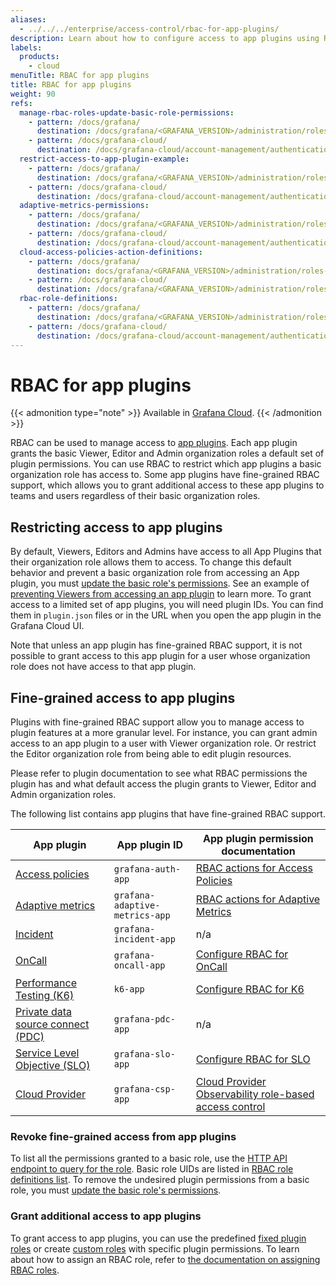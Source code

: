 ```yaml
---
aliases:
  - ../../../enterprise/access-control/rbac-for-app-plugins/
description: Learn about how to configure access to app plugins using RBAC
labels:
  products:
    - cloud
menuTitle: RBAC for app plugins
title: RBAC for app plugins
weight: 90
refs:
  manage-rbac-roles-update-basic-role-permissions:
    - pattern: /docs/grafana/
      destination: /docs/grafana/<GRAFANA_VERSION>/administration/roles-and-permissions/access-control/manage-rbac-roles/#update-basic-role-permissions
    - pattern: /docs/grafana-cloud/
      destination: /docs/grafana-cloud/account-management/authentication-and-permissions/access-control/manage-rbac-roles/#update-basic-role-permissions
  restrict-access-to-app-plugin-example:
    - pattern: /docs/grafana/
      destination: /docs/grafana/<GRAFANA_VERSION>/administration/roles-and-permissions/access-control/plan-rbac-rollout-strategy/#prevent-viewers-from-accessing-an-app-plugin
    - pattern: /docs/grafana-cloud/
      destination: /docs/grafana-cloud/account-management/authentication-and-permissions/access-control/plan-rbac-rollout-strategy/#prevent-viewers-from-accessing-an-app-plugin
  adaptive-metrics-permissions:
    - pattern: /docs/grafana/
      destination: /docs/grafana/<GRAFANA_VERSION>/administration/roles-and-permissions/access-control/custom-role-actions-scopes/#grafana-adaptive-metrics-action-definitions
    - pattern: /docs/grafana-cloud/
      destination: /docs/grafana-cloud/account-management/authentication-and-permissions/access-control/custom-role-actions-scopes/#grafana-adaptive-metrics-action-definitions
  cloud-access-policies-action-definitions:
    - pattern: /docs/grafana/
      destination: docs/grafana/<GRAFANA_VERSION>/administration/roles-and-permissions/access-control/custom-role-actions-scopes/#cloud-access-policies-action-definitions
    - pattern: /docs/grafana-cloud/
      destination: /docs/grafana/<GRAFANA_VERSION>/administration/roles-and-permissions/access-control/custom-role-actions-scopes/#cloud-access-policies-action-definitions
  rbac-role-definitions:
    - pattern: /docs/grafana/
      destination: /docs/grafana/<GRAFANA_VERSION>/administration/roles-and-permissions/access-control/rbac-fixed-basic-role-definitions/
    - pattern: /docs/grafana-cloud/
      destination: /docs/grafana-cloud/account-management/authentication-and-permissions/access-control/rbac-fixed-basic-role-definitions/
---
```


# RBAC for app plugins

{{< admonition type="note" >}}
Available in [Grafana Cloud](/docs/grafana-cloud).
{{< /admonition >}}

RBAC can be used to manage access to [app plugins](https://grafana.com/docs/grafana/latest/administration/plugin-management/#app-plugins).
Each app plugin grants the basic Viewer, Editor and Admin organization roles a default set of plugin permissions.
You can use RBAC to restrict which app plugins a basic organization role has access to.
Some app plugins have fine-grained RBAC support, which allows you to grant additional access to these app plugins to teams and users regardless of their basic organization roles.

## Restricting access to app plugins

By default, Viewers, Editors and Admins have access to all App Plugins that their organization role allows them to access.
To change this default behavior and prevent a basic organization role from accessing an App plugin, you must [update the basic role's permissions](ref:manage-rbac-roles-update-basic-role-permissions).
See an example of [preventing Viewers from accessing an app plugin](ref:restrict-access-to-app-plugin-example) to learn more.
To grant access to a limited set of app plugins, you will need plugin IDs. You can find them in `plugin.json` files or in the URL when you open the app plugin in the Grafana Cloud UI.

Note that unless an app plugin has fine-grained RBAC support, it is not possible to grant access to this app plugin for a user whose organization role does not have access to that app plugin.

## Fine-grained access to app plugins

Plugins with fine-grained RBAC support allow you to manage access to plugin features at a more granular level.
For instance, you can grant admin access to an app plugin to a user with Viewer organization role. Or restrict the Editor organization role from being able to edit plugin resources.

Please refer to plugin documentation to see what RBAC permissions the plugin has and what default access the plugin grants to Viewer, Editor and Admin organization roles.

The following list contains app plugins that have fine-grained RBAC support.

| App plugin                                                                                                                                                                            | App plugin ID                  | App plugin permission documentation                                                                                                                                        |
| ------------------------------------------------------------------------------------------------------------------------------------------------------------------------------------- | ------------------------------ | -------------------------------------------------------------------------------------------------------------------------------------------------------------------------- |
| [Access policies](https://grafana.com/docs/grafana-cloud/account-management/authentication-and-permissions/access-policies/)                                                          | `grafana-auth-app`             | [RBAC actions for Access Policies](ref:cloud-access-policies-action-definitions)                                                                                           |
| [Adaptive metrics](https://grafana.com/docs/grafana-cloud/cost-management-and-billing/reduce-costs/metrics-costs/control-metrics-usage-via-adaptive-metrics/adaptive-metrics-plugin/) | `grafana-adaptive-metrics-app` | [RBAC actions for Adaptive Metrics](ref:adaptive-metrics-permissions)                                                                                                      |
| [Incident](https://grafana.com/docs/grafana-cloud/alerting-and-irm/irm/incident/)                                                                                                     | `grafana-incident-app`         | n/a                                                                                                                                                                        |
| [OnCall](https://grafana.com/docs/grafana-cloud/alerting-and-irm/irm/oncall/)                                                                                                         | `grafana-oncall-app`           | [Configure RBAC for OnCall](https://grafana.com/docs/grafana-cloud/alerting-and-irm/irm/oncall/manage/user-and-team-management/#manage-users-and-teams-for-grafana-oncall) |
| [Performance Testing (K6)](https://grafana.com/docs/grafana-cloud/testing/k6/)                                                                                                        | `k6-app`                       | [Configure RBAC for K6](https://grafana.com/docs/grafana-cloud/testing/k6/projects-and-users/configure-rbac/)                                                              |
| [Private data source connect (PDC)](https://grafana.com/docs/grafana-cloud/connect-externally-hosted/private-data-source-connect/)                                                    | `grafana-pdc-app`              | n/a                                                                                                                                                                        |
| [Service Level Objective (SLO)](https://grafana.com/docs/grafana-cloud/alerting-and-irm/slo/)                                                                                         | `grafana-slo-app`              | [Configure RBAC for SLO](https://grafana.com/docs/grafana-cloud/alerting-and-irm/slo/set-up/rbac/)                                                                         |
| [Cloud Provider](https://grafana.com/docs/grafana-cloud/monitor-infrastructure/monitor-cloud-provider/)                                                                               | `grafana-csp-app`              | [Cloud Provider Observability role-based access control](https://grafana.com/docs/grafana-cloud/monitor-infrastructure/monitor-cloud-provider/rbac/)                       |

### Revoke fine-grained access from app plugins

To list all the permissions granted to a basic role, use the [HTTP API endpoint to query for the role](https://grafana.com/docs/grafana/latest/developers/http_api/access_control/#get-a-role).
Basic role UIDs are listed in [RBAC role definitions list](ref:rbac-role-definitions).
To remove the undesired plugin permissions from a basic role, you must [update the basic role's permissions](ref:manage-rbac-roles-update-basic-role-permissions).

### Grant additional access to app plugins

To grant access to app plugins, you can use the predefined [fixed plugin roles](https://grafana.com/docs/grafana/latest/administration/roles-and-permissions/access-control/#fixed-roles) or create [custom roles](https://grafana.com/docs/grafana/latest/administration/roles-and-permissions/access-control/#custom-roles) with specific plugin permissions.
To learn about how to assign an RBAC role, refer to [the documentation on assigning RBAC roles](https://grafana.com/docs/grafana/latest/administration/roles-and-permissions/access-control/assign-rbac-roles/#assign-rbac-roles).
